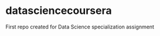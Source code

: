 datasciencecoursera
===================

First repo created for Data Science specialization assignment
